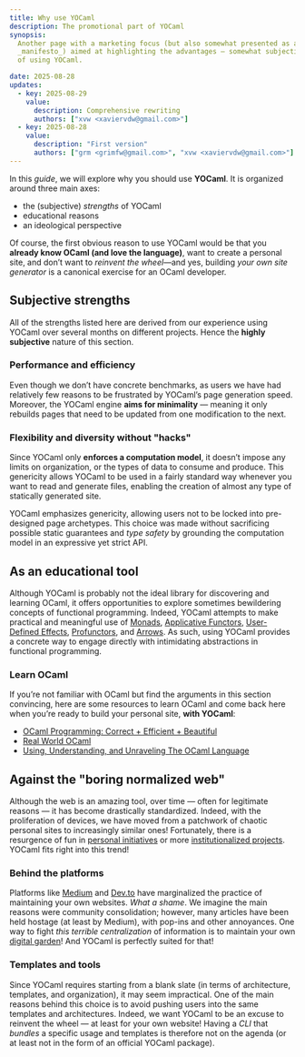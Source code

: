```yaml
---
title: Why use YOCaml
description: The promotional part of YOCaml
synopsis:
  Another page with a marketing focus (but also somewhat presented as a 
  _manifesto_) aimed at highlighting the advantages — somewhat subjective — 
  of using YOCaml.

date: 2025-08-28
updates:
  - key: 2025-08-29
    value:
      description: Comprehensive rewriting
      authors: ["xvw <xaviervdw@gmail.com>"]
  - key: 2025-08-28
    value:
      description: "First version"
      authors: ["grm <grimfw@gmail.com>", "xvw <xaviervdw@gmail.com>"]
---
```


In this _guide_, we will explore why you should use **YOCaml**. It is
organized around three main axes:

- the (subjective) _strengths_ of YOCaml
- educational reasons
- an ideological perspective

Of course, the first obvious reason to use YOCaml would be that you
**already know OCaml (and love the language)**, want to create a
personal site, and don’t want to _reinvent the wheel_—and yes,
building _your own site generator_ is a canonical exercise for an
OCaml developer.


## Subjective strengths

All of the strengths listed here are derived from our experience using
YOCaml over several months on different projects. Hence the **highly
subjective** nature of this section.


### Performance and efficiency

Even though we don’t have concrete benchmarks, as users we have had
relatively few reasons to be frustrated by YOCaml’s page generation
speed. Moreover, the YOCaml engine **aims for minimality** — meaning
it only rebuilds pages that need to be updated from one modification
to the next.


### Flexibility and diversity without "hacks"

Since YOCaml only **enforces a computation model**, it doesn’t impose
any limits on organization, or the types of data to consume and
produce. This genericity allows YOCaml to be used in a fairly standard
way whenever you want to read and generate files, enabling the
creation of almost any type of statically generated site.

YOCaml emphasizes genericity, allowing users not to be locked into
pre-designed page archetypes. This choice was made without sacrificing
possible static guarantees and _type safety_ by grounding the
computation model in an expressive yet strict API.


## As an educational tool

Although YOCaml is probably not the ideal library for discovering and
learning OCaml, it offers opportunities to explore sometimes
bewildering concepts of functional programming. Indeed, YOCaml
attempts to make practical and meaningful use of
[Monads](https://homepages.inf.ed.ac.uk/wadler/papers/marktoberdorf/baastad.pdf),
[Applicative
Functors](https://www.staff.city.ac.uk/~ross/papers/Applicative.pdf),
[User-Defined Effects](https://ocaml.org/manual/5.3/effects.html),
[Profunctors](https://hackage.haskell.org/package/profunctors), and
[Arrows](https://www.cs.tufts.edu/~nr/drop/arrows.pdf). As such, using
YOCaml provides a concrete way to engage directly with intimidating
abstractions in functional programming.


### Learn OCaml

If you’re not familiar with OCaml but find the arguments in this
section convincing, here are some resources to learn OCaml and come
back here when you’re ready to build your personal site, **with
YOCaml**:

- [OCaml Programming: Correct + Efficient +
  Beautiful](https://cs3110.github.io/textbook/cover.html)
- [Real World OCaml](https://dev.realworldocaml.org/)
- [Using, Understanding, and Unraveling The OCaml
  Language](https://gallium.inria.fr/~remy/cours/appsem/ocaml.pdf)

## Against the "boring normalized web"

Although the web is an amazing tool, over time — often for legitimate
reasons — it has become drastically standardized. Indeed, with the
proliferation of devices, we have moved from a patchwork of chaotic
personal sites to increasingly similar ones! Fortunately, there is a
resurgence of fun in [personal
initiatives](https://webring.xxiivv.com/) or more [institutionalized
projects](https://neocities.org/). YOCaml fits right into this trend!


### Behind the platforms

Platforms like [Medium](https://medium.com/) and
[Dev.to](https://dev.to/) have marginalized the practice of
maintaining your own websites. _What a shame_. We imagine the main
reasons were community consolidation; however, many articles have been
held hostage (at least by Medium), with pop-ins and other
annoyances. One way to fight _this terrible centralization_ of
information is to maintain your own [digital
garden](https://maggieappleton.com/garden-history/)! And YOCaml is
perfectly suited for that!


### Templates and tools

Since YOCaml requires starting from a blank slate (in terms of
architecture, templates, and organization), it may seem
impractical. One of the main reasons behind this choice is to avoid
pushing users into the same templates and architectures. Indeed, we
want YOCaml to be an excuse to reinvent the wheel — at least for your
own website! Having a _CLI_ that _bundles_ a specific usage and
templates is therefore not on the agenda (or at least not in the form
of an official YOCaml package).


